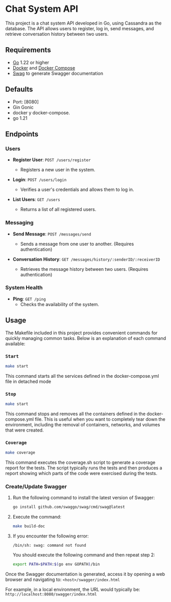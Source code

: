 # Chat System API

This project is a chat system API developed in Go, using Cassandra as the database. The API allows users to register, log in, send messages, and retrieve conversation history between two users.

## Requirements

- [Go](https://golang.org/doc/install) 1.22 or higher
- [Docker](https://docs.docker.com/get-docker/) and [Docker Compose](https://docs.docker.com/compose/install/)
- [Swag](https://github.com/swaggo/swag) to generate Swagger documentation


## Defaults
  - Port: [8080]
  - Gin Gonic
  - docker y docker-compose.
  - go 1.21

## Endpoints

### Users

- **Register User**: `POST /users/register`
  - Registers a new user in the system.

- **Login**: `POST /users/login`
  - Verifies a user's credentials and allows them to log in.

- **List Users**: `GET /users`
  - Returns a list of all registered users.

### Messaging

- **Send Message**: `POST /messages/send`
  - Sends a message from one user to another. (Requires authentication)

- **Conversation History**: `GET /messages/history/:senderID/:receiverID`
  - Retrieves the message history between two users. (Requires authentication)

### System Health

- **Ping**: `GET /ping`
  - Checks the availability of the system.

## Usage

The Makefile included in this project provides convenient commands for quickly managing common tasks. Below is an explanation of each command available:

### `Start`

```bash
make start
```
This command starts all the services defined in the docker-compose.yml file in detached mode

### `Stop`

```bash
make start
```
This command stops and removes all the containers defined in the docker-compose.yml file. This is useful when you want to completely tear down the environment, including the removal of containers, networks, and volumes that were created.

### `Coverage`
```bash
make coverage
```
This command executes the coverage.sh script to generate a coverage report for the tests. The script typically runs the tests and then produces a report showing which parts of the code were exercised during the tests.

### Create/Update Swagger

1. Run the following command to install the latest version of Swagger:
    ```sh
    go install github.com/swaggo/swag/cmd/swag@latest
    ```

2. Execute the command:
    ```sh
    make build-doc
    ```

3. If you encounter the following error:
    ```
    /bin/sh: swag: command not found
    ```
   You should execute the following command and then repeat step 2:
    ```sh
    export PATH=$PATH:$(go env GOPATH)/bin
    ```

Once the Swagger documentation is generated, access it by opening a web browser and navigating to:
   `<host>/swagger/index.html`

For example, in a local environment, the URL would typically be:
   `http://localhost:8080/swagger/index.html`